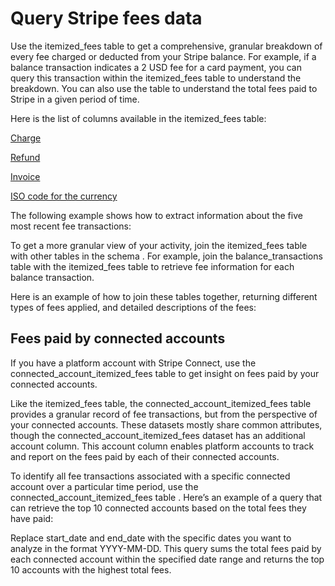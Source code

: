 # Query Stripe fees data

Use the itemized_fees table to get a comprehensive, granular breakdown of every fee charged or deducted from your Stripe balance. For example, if a balance transaction indicates a 2 USD fee for a card payment, you can query this transaction within the itemized_fees table to understand the breakdown. You can also use the table to understand the total fees paid to Stripe in a given period of time.

Here is the list of columns available in the itemized_fees table:

[Charge](/api/charges)

[Refund](/api/refunds)

[Invoice](/api/invoices)

[ISO code for the currency](/currencies)

The following example shows how to extract information about the five most recent fee transactions:

To get a more granular view of your activity, join the itemized_fees table with other tables in the schema . For example, join the balance_transactions table with the itemized_fees table to retrieve fee information for each balance transaction.

Here is an example of how to join these tables together, returning different types of fees applied, and detailed descriptions of the fees:

## Fees paid by connected accounts

If you have a platform account with Stripe Connect, use the connected_account_itemized_fees table to get insight on fees paid by your connected accounts.

Like the itemized_fees table,  the connected_account_itemized_fees table provides a granular record of fee transactions, but from the perspective of your connected accounts. These datasets mostly share common attributes, though the connected_account_itemized_fees dataset has an additional account column. This account column enables platform accounts to track and report on the fees paid by each of their connected accounts.

To identify all fee transactions associated with a specific connected account over a particular time period, use the connected_account_itemized_fees table . Here’s an example of a query that can retrieve the top 10 connected accounts based on the total fees they have paid:

Replace start_date and end_date with the specific dates you want to analyze in the format YYYY-MM-DD. This query sums the total fees paid by each connected account within the specified date range and returns the top 10 accounts with the highest total fees.
